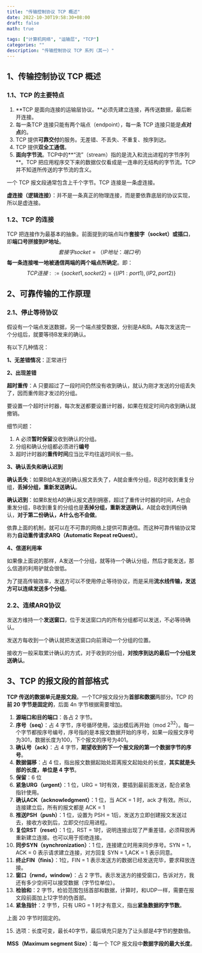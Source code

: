 ```yaml
---
title: "传输控制协议 TCP 概述"
date: 2022-10-30T19:58:30+08:00
draft: false
math: true

tags: ["计算机网络", "运输层", "TCP"]
categories: ""
description: "传输控制协议 TCP 系列（其一）"
---
```


## 1、传输控制协议 TCP 概述

### 1.1、TCP 的主要特点

1.   **TCP 是面向连接的运输层协议。**必须先建立连接，再传送数据，最后断开连接。
2.   每一条TCP 连接只能有两个端点（endpoint），每一条 TCP 连接只能是**点对点**的。
3.   TCP 提供**可靠交付**的服务。无差错、不丢失、不重复、按序到达。
4.   TCP 提供**双全工通信**。
5.   **面向字节流**。TCP中的**“流”（stream）指的是流入和流出进程的字节序列**。TCP 把应用程序交下来的数据仅仅看成是一连串的无结构的字节流。TCP 并不知道所传送的字节流的含义。

一个 TCP 报文段通常包含上千个字节。TCP 连接是一条虚连接。

**虚连接（逻辑连接）**：并不是一条真正的物理连接，而是要依靠底层的协议实现，所以是虚连接。

### 1.2、TCP 的连接

TCP 把连接作为最基本的抽象。前面提到的端点叫作**套接字（socket）或插口**，即**端口号拼接到IP地址**。
$$
套接字 socket = （IP地址：端口号）
$$
**每一条连接唯一地被通信两端的两个端点所确定**。即：
$$
TCP 连接 ::= \{socket1, socket2\} = \{(IP1:port1), (IP2, port2)\}
$$

## 2、可靠传输的工作原理

### 2.1、停止等待协议

假设有一个端点发送数据，另一个端点接受数据，分别是A和B。A每次发送完一个分组后，就要等待B发来的确认。

有以下几种情况：

**1、无差错情况**：正常进行

**2、出现差错**

**超时重传**：A 只要超过了一段时间仍然没有收到确认，就认为刚才发送的分组丢失了，因而重传刚才发过的分组。

要设置一个超时计时器，每次发送都要设置计时器，如果在规定时间内收到确认就撤销。

细节问题：

1.   A 必须**暂时保留**没收到确认的分组。
2.   分组和确认分组都必须进行**编号**
3.   超时计时器的**重传时间**应当比平均往返时间长一些。

**3、确认丢失和确认迟到**

**确认丢失**：如果B给A发送的确认报文丢失了，A就会重传分组，B这时收到重复分组，**丢掉分组，重新发送确认**。

**确认迟到**：如果B发给A的确认报文遇到拥塞，超过了重传计时器的时间，A也会重发分组，B收到重复的分组也是**丢掉分组，重新发送确认**，A就会收到两份确认，**对于第二份确认，A什么也不会做**。

依靠上面的机制，就可以在不可靠的网络上提供可靠通信。而这种可靠传输协议常称为**自动重传请求ARQ（Automatic Repeat reQuest）**。

**4、信道利用率**

如果像上面说的那样，A发送一个分组，就等待一个确认分组，然后才能发送，那么信道的利用驴就会很低。

为了提高传输效率，发送方可以不使用停止等待协议，而是采用**流水线传输，发送方可以连续发送多个分组**。

### 2.2、连续ARQ协议

发送方维持一个**发送窗口**，位于发送窗口内的所有分组都可以发送，不必等待确认。

发送方每收到一个确认就把发送窗口向前滑动一个分组的位置。

接收方一般采取累计确认的方式，对于收到的分组，**对按序到达的最后一个分组发送确认**。

## 3、TCP 的报文段的首部格式

**TCP 传送的数据单元是报文段**。一个TCP报文段分为**首部和数据**两部分。TCP 的**前 20 字节是固定的**，后面 4n 字节根据需要增加。

1.   **源端口和目的端口**：各占 2 字节。
2.   **序号（seq）**：占 4 字节，序号循环使用，溢出模后再开始（mod $2^{32}$）。每一个字节都按序号编号，序号指的是本报文数据开始的序号，如果一段报文序号为301，数据长度为100，下个报文的序号为401。
3.   **确认号（ack）**：占 4 字节，**期望收到的下一个报文段的第一个数据字节的序号**。
4.   **数据偏移**：占 4 位，指出报文数据起始处距离报文起始处的长度，**其实就是头部的长度，单位是 4 字节**。
5.   **保留**：6 位
6.   **紧急URG（urgent）**：1 位，URG = 1时有效，要插到最前面发送，配合紧急指针使用。
7.   **确认ACK（acknowledgment）**：1 位，当 ACK = 1 时，ack 才有效。所以，连接建立后，所有的报文都是 ACK = 1
8.   **推送PSH（push）**：1 位，设置为 PSH = 1后，发送方立即创建报文发送过去，接收方收到后，立即交付应用进程。
9.   **复位RST（reset）**：1 位，RST = 1时，说明连接出现了严重差错，必须释放再重新建立连接。也可以用于拒绝连接。
10.   **同步SYN（synchronization）**：1 位，连接建立时用来同步序号。SYN = 1，ACK = 0 表示请求建立连接，对方回复 SYN = 1,ACK = 1 表示同意。
11.   **终止FIN（finis）**：1位，FIN = 1 表示发送方的数据已经发送完毕，要求释放连接。
12.   **窗口（rwnd，window）**：占 2 字节。表示发送方的接受窗口，告诉对方，我还有多少空间可以接受数据（字节位单位）。
13.   **检验和**：2 字节，检验范围包括首部和数据，计算时，和UDP一样，需要在报文段前面加上12字节的伪首部。
14.   **紧急指针**：2 字节，只有 URG = 1 时才有意义，指出**紧急数据的字节数**。

上面 20 字节时固定的。

15.   选项：长度可变，最长40字节，最后填充只是为了让头部是4字节的整数倍。

**MSS（Maximum segment Size）**：每一个 TCP 报文段中**数据字段的最大长度**。

